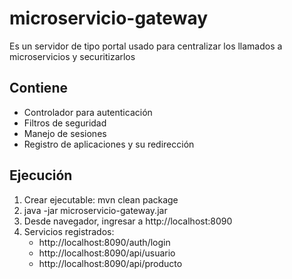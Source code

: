 # microservicio-gateway

Es un servidor de tipo portal usado para centralizar los llamados a microservicios y securitizarlos

## Contiene

- Controlador para autenticación
- Filtros de seguridad
- Manejo de sesiones
- Registro de aplicaciones y su redirección

## Ejecución

1. Crear ejecutable: mvn clean package
2. java -jar microservicio-gateway.jar
3. Desde navegador, ingresar a http://localhost:8090
4. Servicios registrados:
	- http://localhost:8090/auth/login
	- http://localhost:8090/api/usuario
	- http://localhost:8090/api/producto
